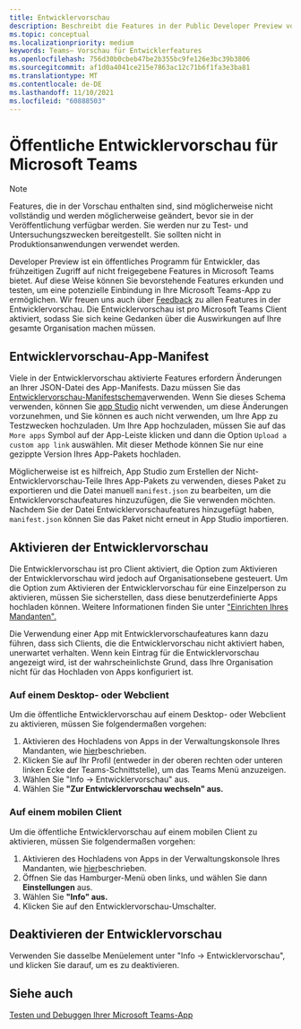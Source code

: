 ```yaml
---
title: Entwicklervorschau
description: Beschreibt die Features in der Public Developer Preview von Microsoft Teams
ms.topic: conceptual
ms.localizationpriority: medium
keywords: Teams– Vorschau für Entwicklerfeatures
ms.openlocfilehash: 756d30b0cbeb47be2b355bc9fe126e3bc39b3806
ms.sourcegitcommit: af1d0a4041ce215e7863ac12c71b6f1fa3e3ba81
ms.translationtype: MT
ms.contentlocale: de-DE
ms.lasthandoff: 11/10/2021
ms.locfileid: "60888503"
---
```

# <a name="public-developer-preview-for-microsoft-teams"></a>Öffentliche Entwicklervorschau für Microsoft Teams

>[!NOTE]
>Features, die in der Vorschau enthalten sind, sind möglicherweise nicht vollständig und werden möglicherweise geändert, bevor sie in der Veröffentlichung verfügbar werden. Sie werden nur zu Test- und Untersuchungszwecken bereitgestellt. Sie sollten nicht in Produktionsanwendungen verwendet werden.

Developer Preview ist ein öffentliches Programm für Entwickler, das frühzeitigen Zugriff auf nicht freigegebene Features in Microsoft Teams bietet. Auf diese Weise können Sie bevorstehende Features erkunden und testen, um eine potenzielle Einbindung in Ihre Microsoft Teams-App zu ermöglichen. Wir freuen uns auch über [Feedback](~/feedback.md) zu allen Features in der Entwicklervorschau. Die Entwicklervorschau ist pro Microsoft Teams Client aktiviert, sodass Sie sich keine Gedanken über die Auswirkungen auf Ihre gesamte Organisation machen müssen.

## <a name="developer-preview-app-manifest"></a>Entwicklervorschau-App-Manifest

Viele in der Entwicklervorschau aktivierte Features erfordern Änderungen an Ihrer JSON-Datei des App-Manifests. Dazu müssen Sie das [Entwicklervorschau-Manifestschema](~/resources/schema/manifest-schema-dev-preview.md)verwenden. Wenn Sie dieses Schema verwenden, können Sie [app Studio](~/concepts/build-and-test/app-studio-overview.md) nicht verwenden, um diese Änderungen vorzunehmen, und Sie können es auch nicht verwenden, um Ihre App zu Testzwecken hochzuladen. Um Ihre App hochzuladen, müssen Sie auf das `More apps` Symbol auf der App-Leiste klicken und dann die Option `Upload a custom app link` auswählen. Mit dieser Methode können Sie nur eine gezippte Version Ihres App-Pakets hochladen.

Möglicherweise ist es hilfreich, App Studio zum Erstellen der Nicht-Entwicklervorschau-Teile Ihres App-Pakets zu verwenden, dieses Paket zu exportieren und die Datei manuell `manifest.json` zu bearbeiten, um die Entwicklervorschaufeatures hinzuzufügen, die Sie verwenden möchten. Nachdem Sie der Datei Entwicklervorschaufeatures hinzugefügt haben, `manifest.json` können Sie das Paket nicht erneut in App Studio importieren.

## <a name="enable-developer-preview"></a>Aktivieren der Entwicklervorschau

Die Entwicklervorschau ist pro Client aktiviert, die Option zum Aktivieren der Entwicklervorschau wird jedoch auf Organisationsebene gesteuert. Um die Option zum Aktivieren der Entwicklervorschau für eine Einzelperson zu aktivieren, müssen Sie sicherstellen, dass diese benutzerdefinierte Apps hochladen können. Weitere Informationen finden Sie unter ["Einrichten Ihres Mandanten".](~/concepts/build-and-test/prepare-your-o365-tenant.md)

Die Verwendung einer App mit Entwicklervorschaufeatures kann dazu führen, dass sich Clients, die die Entwicklervorschau nicht aktiviert haben, unerwartet verhalten. Wenn kein Eintrag für die Entwicklervorschau angezeigt wird, ist der wahrscheinlichste Grund, dass Ihre Organisation nicht für das Hochladen von Apps konfiguriert ist.

### <a name="on-a-desktop-or-web-client"></a>Auf einem Desktop- oder Webclient

Um die öffentliche Entwicklervorschau auf einem Desktop- oder Webclient zu aktivieren, müssen Sie folgendermaßen vorgehen:

1. Aktivieren des Hochladens von Apps in der Verwaltungskonsole Ihres Mandanten, wie [hier](~/concepts/build-and-test/prepare-your-o365-tenant.md)beschrieben.
1. Klicken Sie auf Ihr Profil (entweder in der oberen rechten oder unteren linken Ecke der Teams-Schnittstelle), um das Teams Menü anzuzeigen.
1. Wählen Sie "Info → Entwicklervorschau" aus.
1. Wählen Sie **"Zur Entwicklervorschau wechseln" aus.**

### <a name="on-a-mobile-client"></a>Auf einem mobilen Client

Um die öffentliche Entwicklervorschau auf einem mobilen Client zu aktivieren, müssen Sie folgendermaßen vorgehen:

1. Aktivieren des Hochladens von Apps in der Verwaltungskonsole Ihres Mandanten, wie [hier](~/concepts/build-and-test/prepare-your-o365-tenant.md)beschrieben.
1. Öffnen Sie das Hamburger-Menü oben links, und wählen Sie dann **Einstellungen** aus.
1. Wählen Sie **"Info" aus.**
1. Klicken Sie auf den Entwicklervorschau-Umschalter.

## <a name="disable-developer-preview"></a>Deaktivieren der Entwicklervorschau

Verwenden Sie dasselbe Menüelement unter "Info → Entwicklervorschau", und klicken Sie darauf, um es zu deaktivieren.

## <a name="see-also"></a>Siehe auch

[Testen und Debuggen Ihrer Microsoft Teams-App](~/concepts/build-and-test/debug.md)